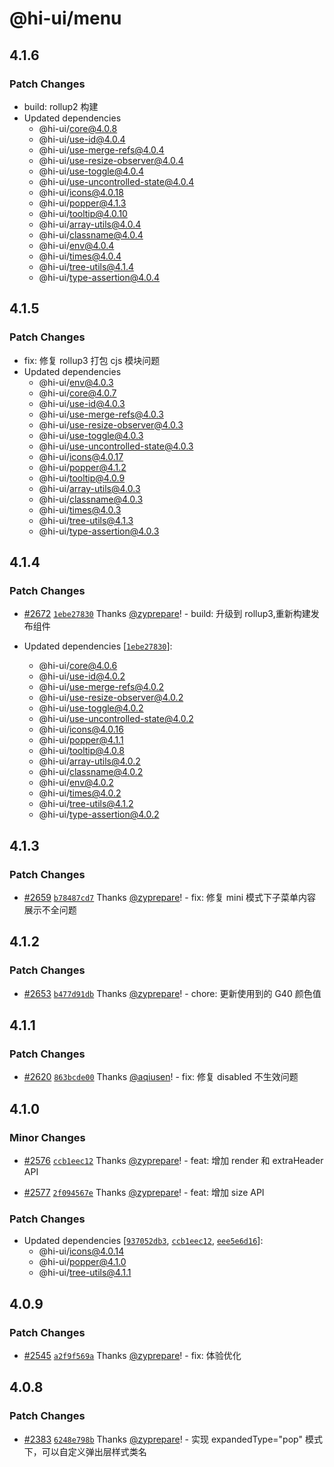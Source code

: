 # @hi-ui/menu

## 4.1.6

### Patch Changes

- build: rollup2 构建
- Updated dependencies
  - @hi-ui/core@4.0.8
  - @hi-ui/use-id@4.0.4
  - @hi-ui/use-merge-refs@4.0.4
  - @hi-ui/use-resize-observer@4.0.4
  - @hi-ui/use-toggle@4.0.4
  - @hi-ui/use-uncontrolled-state@4.0.4
  - @hi-ui/icons@4.0.18
  - @hi-ui/popper@4.1.3
  - @hi-ui/tooltip@4.0.10
  - @hi-ui/array-utils@4.0.4
  - @hi-ui/classname@4.0.4
  - @hi-ui/env@4.0.4
  - @hi-ui/times@4.0.4
  - @hi-ui/tree-utils@4.1.4
  - @hi-ui/type-assertion@4.0.4

## 4.1.5

### Patch Changes

- fix: 修复 rollup3 打包 cjs 模块问题
- Updated dependencies
  - @hi-ui/env@4.0.3
  - @hi-ui/core@4.0.7
  - @hi-ui/use-id@4.0.3
  - @hi-ui/use-merge-refs@4.0.3
  - @hi-ui/use-resize-observer@4.0.3
  - @hi-ui/use-toggle@4.0.3
  - @hi-ui/use-uncontrolled-state@4.0.3
  - @hi-ui/icons@4.0.17
  - @hi-ui/popper@4.1.2
  - @hi-ui/tooltip@4.0.9
  - @hi-ui/array-utils@4.0.3
  - @hi-ui/classname@4.0.3
  - @hi-ui/times@4.0.3
  - @hi-ui/tree-utils@4.1.3
  - @hi-ui/type-assertion@4.0.3

## 4.1.4

### Patch Changes

- [#2672](https://github.com/XiaoMi/hiui/pull/2672) [`1ebe27830`](https://github.com/XiaoMi/hiui/commit/1ebe2783098b3a8cd980bd10076d67635463800e) Thanks [@zyprepare](https://github.com/zyprepare)! - build: 升级到 rollup3,重新构建发布组件

- Updated dependencies [[`1ebe27830`](https://github.com/XiaoMi/hiui/commit/1ebe2783098b3a8cd980bd10076d67635463800e)]:
  - @hi-ui/core@4.0.6
  - @hi-ui/use-id@4.0.2
  - @hi-ui/use-merge-refs@4.0.2
  - @hi-ui/use-resize-observer@4.0.2
  - @hi-ui/use-toggle@4.0.2
  - @hi-ui/use-uncontrolled-state@4.0.2
  - @hi-ui/icons@4.0.16
  - @hi-ui/popper@4.1.1
  - @hi-ui/tooltip@4.0.8
  - @hi-ui/array-utils@4.0.2
  - @hi-ui/classname@4.0.2
  - @hi-ui/env@4.0.2
  - @hi-ui/times@4.0.2
  - @hi-ui/tree-utils@4.1.2
  - @hi-ui/type-assertion@4.0.2

## 4.1.3

### Patch Changes

- [#2659](https://github.com/XiaoMi/hiui/pull/2659) [`b78487cd7`](https://github.com/XiaoMi/hiui/commit/b78487cd725532000f81876e1826f1918c37b23a) Thanks [@zyprepare](https://github.com/zyprepare)! - fix: 修复 mini 模式下子菜单内容展示不全问题

## 4.1.2

### Patch Changes

- [#2653](https://github.com/XiaoMi/hiui/pull/2653) [`b477d91db`](https://github.com/XiaoMi/hiui/commit/b477d91db15bbc92c8712a9a771af5b332779315) Thanks [@zyprepare](https://github.com/zyprepare)! - chore: 更新使用到的 G40 颜色值

## 4.1.1

### Patch Changes

- [#2620](https://github.com/XiaoMi/hiui/pull/2620) [`863bcde00`](https://github.com/XiaoMi/hiui/commit/863bcde0033f8bb4c9866e6f975e52726e4a5825) Thanks [@aqiusen](https://github.com/aqiusen)! - fix: 修复 disabled 不生效问题

## 4.1.0

### Minor Changes

- [#2576](https://github.com/XiaoMi/hiui/pull/2576) [`ccb1eec12`](https://github.com/XiaoMi/hiui/commit/ccb1eec122a33466536b365d443f175d1e16dc86) Thanks [@zyprepare](https://github.com/zyprepare)! - feat: 增加 render 和 extraHeader API

- [#2577](https://github.com/XiaoMi/hiui/pull/2577) [`2f094567e`](https://github.com/XiaoMi/hiui/commit/2f094567e678235e75ff5c443dce1ee09c3bd115) Thanks [@zyprepare](https://github.com/zyprepare)! - feat: 增加 size API

### Patch Changes

- Updated dependencies [[`937052db3`](https://github.com/XiaoMi/hiui/commit/937052db36ecfa50fef53df13d159bee0d08fa41), [`ccb1eec12`](https://github.com/XiaoMi/hiui/commit/ccb1eec122a33466536b365d443f175d1e16dc86), [`eee5e6d16`](https://github.com/XiaoMi/hiui/commit/eee5e6d1658685a6119b5aa40038c572145b3b4e)]:
  - @hi-ui/icons@4.0.14
  - @hi-ui/popper@4.1.0
  - @hi-ui/tree-utils@4.1.1

## 4.0.9

### Patch Changes

- [#2545](https://github.com/XiaoMi/hiui/pull/2545) [`a2f9f569a`](https://github.com/XiaoMi/hiui/commit/a2f9f569aefad8d4956db021510163ed8993887c) Thanks [@zyprepare](https://github.com/zyprepare)! - fix: 体验优化

## 4.0.8

### Patch Changes

- [#2383](https://github.com/XiaoMi/hiui/pull/2383) [`6248e798b`](https://github.com/XiaoMi/hiui/commit/6248e798b4ad7b9256637027f6bbe79245ed68de) Thanks [@zyprepare](https://github.com/zyprepare)! - 实现 expandedType="pop" 模式下，可以自定义弹出层样式类名
